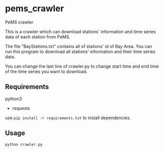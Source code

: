 # pems_crawler
PeMS crawler

This is a crawler which can download stations' information and time series data of each station from PeMS.

The file "BayStations.txt" contains all of stations' id of Bay Area. You can run this program to download all stations' information and their time series data.

You can change the last line of crawler.py to change start time and end time of the time series you want to download.

## Requirements
python3

+ requests

use `pip install -r requirements.txt` to install dependencies.

## Usage

```
python crawler.py
```